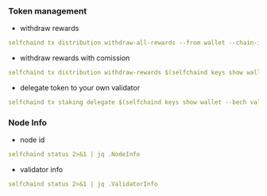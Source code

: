 ### Token management

* withdraw rewards
```yaml
selfchaind tx distribution withdraw-all-rewards --from wallet --chain-id self-1  --gas-adjustment 1.2 --gas-prices 0.05uself --gas auto -y
```
* withdraw rewards with comission
```yaml
selfchaind tx distribution withdraw-rewards $(selfchaind keys show wallet --bech val -a) --commission --from wallet --chain-id self-1  --gas-adjustment 1.2 --gas-prices 0.05uself --gas auto -y
```
* delegate token to your own validator
```yaml
selfchaind tx staking delegate $(selfchaind keys show wallet --bech val -a) 1000000uself --from wallet --chain-id self-1  --gas-adjustment 1.2 --gas-prices 0.05uself --gas auto -y
```
### Node Info
* node id
```yaml
selfchaind status 2>&1 | jq .NodeInfo
```
* validator info
```yaml
selfchaind status 2>&1 | jq .ValidatorInfo
```
